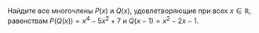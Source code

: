 Найдите все многочлены $P(x)$ и $Q(x)$, удовлетворяющие при всех $x\in \mathbb{R}$, равенствам $P(Q(x))={{x}^{4}}-5{{x}^{2}}+7$ и $Q\left( x-1 \right)={{x}^{2}}-2x-1.$